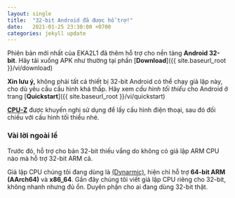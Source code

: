 ```yaml
---
layout: single
title:  "32-bit Android đã được hỗ trợ!"
date:   2021-01-25 23:30:00 +0700
categories: jekyll update
---
```


Phiên bản mới nhất của EKA2L1 đã thêm hỗ trợ cho nền tảng **Android 32-bit**. Hãy tải xuống APK như thường tại phần [**Download**]({{ site.baseurl_root }}/vi/download)

**Xin lưu ý,** không phải tất cả thiết bị 32-bit Android có thể chạy giả lập này, cho dù yêu cầu cấu hình khá thấp.
Hãy xem *cấu hình tối thiểu* cho Android ở trang [**Quickstart**]({{ site.baseurl_root }}/vi/quickstart)

[**CPU-Z**]((https://play.google.com/store/apps/details?id=com.cpuid.cpu_z)) được khuyến nghị sử dụng để lấy cấu hình điện thoại, sau đó đối chiếu với cấu hình tối thiểu nhé.

### Vài lời ngoài lề

Trước đó, hỗ trợ cho bản 32-bit thiếu vắng do không có giả lập ARM CPU nào mà hỗ trợ 32-bit ARM cả.

Giả lập CPU chúng tôi đang dùng là [(Dynarmic)](https://github.com/MerryMage/Dynarmic), hiện chỉ hỗ trợ **64-bit ARM (AArch64)** và **x86_64**.
Gần đây chúng tôi viết giả lập CPU riêng cho 32-bit, không nhanh nhưng đủ ổn. Duyên phận cho ai đang dùng 32-bit thật.